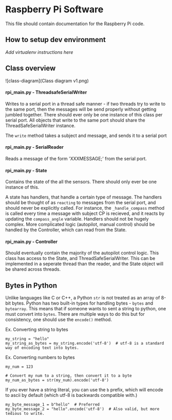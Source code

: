 # Raspberry Pi Software

This file should contain documentation for the Raspberry Pi code.

## How to setup dev environment
_Add virtualenv instructions here_

## Class overview
![class-diagram](Class diagram v1.png)

#### rpi\_main.py - ThreadsafeSerialWriter
Writes to a serial port in a thread safe manner - if two threads try to write to the same port, then the messages will be send properly without getting jumbled together. There should ever only be one instance of this class per serial port. All objects that write to the same port should share the ThreadSafeSerialWriter instance. 

The `write` method takes a subject and message, and sends it to a serial port

#### rpi\_main.py - SerialReader
Reads a message of the form 'XXXMESSAGE;' from the serial port.

#### rpi\_main.py - State
Contains the state of the all the sensors. There should only ever be one instance of this.
        
A state has handlers, that handle a certain type of message. The handlers should be thought of as `reacting` to messages from the serial port, and should never be explicitly called. For instance, the `_handle_compass` method is called every time a message with subject CP is recieved, and it reacts by updating the `compass_angle` variable. Handlers should not be hugely complex. More complicated logic (autopilot, manual control) should be handled by the Controller, which can read from the State.


#### rpi\_main.py - Controller
Should eventually contain the majority of the autopilot control logic. This class has access to the State, and ThreadSafeSerialWriter. This can be implemented in a seperate thread than the reader, and the State object will be shared across threads.

## Bytes in Python
Unlike languages like C or C++, a Python `str` is not treated as an array of 8-bit bytes. Python has two built-in types for handling bytes - `bytes` and `bytearray`. This means that if someone wants to sent a string to python, one must convert into `bytes`. There are multiple ways to do this but for consistency, one should use the `encode()` method.

Ex. Converting string to bytes
```
my_string = "hello"
my_string_as_bytes = my_string.encode('utf-8')  # utf-8 is a standard way of encoding text into bytes.
```

Ex. Converting numbers to bytes
```
my_num = 123

# Convert my num to a string, then convert it to a byte
my_num_as_bytes = str(my_num).encode('utf-8')
```

If you ever have a string literal, you can use the `b` prefix, which will encode to ascii by default (which utf-8 is backwards compatible with.)

```
my_byte_message_1 = b"hello"  # Preferred
my_byte_message_2 = "hello".encode('utf-8')  # Also valid, but more tedious to write.
```
